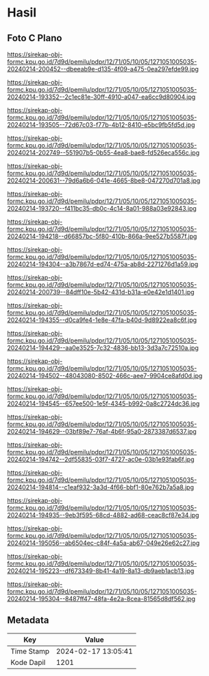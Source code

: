 # Hasil

## Foto C Plano

https://sirekap-obj-formc.kpu.go.id/7d9d/pemilu/pdpr/12/71/05/10/05/1271051005035-20240214-200452--dbeeab9e-d135-4f09-a475-0ea297efde99.jpg

https://sirekap-obj-formc.kpu.go.id/7d9d/pemilu/pdpr/12/71/05/10/05/1271051005035-20240214-193352--2c1ec81e-30ff-4910-a047-ea6cc9d80904.jpg

https://sirekap-obj-formc.kpu.go.id/7d9d/pemilu/pdpr/12/71/05/10/05/1271051005035-20240214-193505--72d67c03-f77b-4b12-8410-e5bc9fb5fd5d.jpg

https://sirekap-obj-formc.kpu.go.id/7d9d/pemilu/pdpr/12/71/05/10/05/1271051005035-20240214-202749--551907b5-0b55-4ea8-bae8-fd526eca556c.jpg

https://sirekap-obj-formc.kpu.go.id/7d9d/pemilu/pdpr/12/71/05/10/05/1271051005035-20240214-200631--79d6a6b6-041e-4665-8be8-047270d701a8.jpg

https://sirekap-obj-formc.kpu.go.id/7d9d/pemilu/pdpr/12/71/05/10/05/1271051005035-20240214-193720--f411bc35-db0c-4c14-8a01-988a03e92843.jpg

https://sirekap-obj-formc.kpu.go.id/7d9d/pemilu/pdpr/12/71/05/10/05/1271051005035-20240214-194218--d66857bc-5f80-410b-866a-9ee527b5587f.jpg

https://sirekap-obj-formc.kpu.go.id/7d9d/pemilu/pdpr/12/71/05/10/05/1271051005035-20240214-194304--a3b7867d-ed74-475a-ab8d-2271276d1a59.jpg

https://sirekap-obj-formc.kpu.go.id/7d9d/pemilu/pdpr/12/71/05/10/05/1271051005035-20240214-200739--84dff10e-5b42-431d-b31a-e0e42e1d1401.jpg

https://sirekap-obj-formc.kpu.go.id/7d9d/pemilu/pdpr/12/71/05/10/05/1271051005035-20240214-194355--d0ca9fe4-1e8e-47fa-b40d-9d8922ea8c6f.jpg

https://sirekap-obj-formc.kpu.go.id/7d9d/pemilu/pdpr/12/71/05/10/05/1271051005035-20240214-194429--aa0e3525-7c32-4836-bb13-3d3a7c72510a.jpg

https://sirekap-obj-formc.kpu.go.id/7d9d/pemilu/pdpr/12/71/05/10/05/1271051005035-20240214-194502--48043080-8502-466c-aee7-9904ce8afd0d.jpg

https://sirekap-obj-formc.kpu.go.id/7d9d/pemilu/pdpr/12/71/05/10/05/1271051005035-20240214-194545--657ee500-1e5f-4345-b992-0a8c2724dc36.jpg

https://sirekap-obj-formc.kpu.go.id/7d9d/pemilu/pdpr/12/71/05/10/05/1271051005035-20240214-194629--03bf89e7-76af-4b6f-95a0-2873387d6537.jpg

https://sirekap-obj-formc.kpu.go.id/7d9d/pemilu/pdpr/12/71/05/10/05/1271051005035-20240214-194742--2df55835-03f7-4727-ac0e-03b1e93fab6f.jpg

https://sirekap-obj-formc.kpu.go.id/7d9d/pemilu/pdpr/12/71/05/10/05/1271051005035-20240214-194814--c1eaf932-3a3d-4f66-bbf1-80e762b7a5a8.jpg

https://sirekap-obj-formc.kpu.go.id/7d9d/pemilu/pdpr/12/71/05/10/05/1271051005035-20240214-194935--9eb3f595-68cd-4882-ad68-ceac8cf87e34.jpg

https://sirekap-obj-formc.kpu.go.id/7d9d/pemilu/pdpr/12/71/05/10/05/1271051005035-20240214-195056--ab6504ec-c84f-4a5a-ab67-049e26e62c27.jpg

https://sirekap-obj-formc.kpu.go.id/7d9d/pemilu/pdpr/12/71/05/10/05/1271051005035-20240214-195223--df673349-8b41-4a19-8a13-db9aeb1acb13.jpg

https://sirekap-obj-formc.kpu.go.id/7d9d/pemilu/pdpr/12/71/05/10/05/1271051005035-20240214-195304--8487ff47-48fa-4e2a-8cea-81565d8df562.jpg


## Metadata

| Key        | Value               |
| ---------- | ------------------- |
| Time Stamp | 2024-02-17 13:05:41 |
| Kode Dapil | 1201                |



